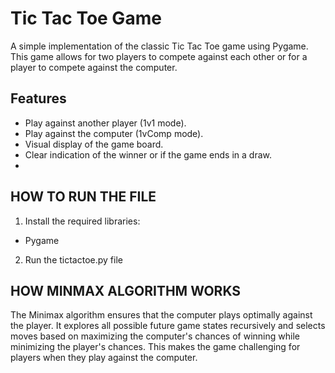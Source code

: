 # Tic Tac Toe Game

A simple implementation of the classic Tic Tac Toe game using Pygame. This game allows for two players to compete against each other or for a player to compete against the computer.

## Features

- Play against another player (1v1 mode).
- Play against the computer (1vComp mode).
- Visual display of the game board.
- Clear indication of the winner or if the game ends in a draw.
- 
## HOW TO RUN THE FILE

1. Install the required libraries:
- Pygame

2. Run the tictactoe.py file 

## HOW MINMAX ALGORITHM WORKS

The Minimax algorithm ensures that the computer plays optimally against the player. It explores all possible future game states recursively and selects moves based on maximizing the computer's chances of winning while minimizing the player's chances. This makes the game challenging for players when they play against the computer.


